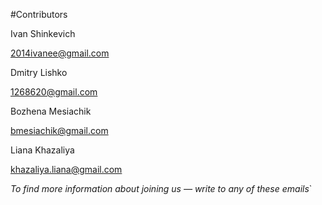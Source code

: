 #Contributors

Ivan Shinkevich

2014ivanee@gmail.com

Dmitry Lishko

1268620@gmail.com

Bozhena Mesiachik

bmesiachik@gmail.com

Liana Khazaliya

khazaliya.liana@gmail.com

_To find more information about joining us — write to any of these emails_`
